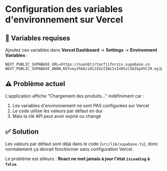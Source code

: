 # Configuration des variables d'environnement sur Vercel

## 🔑 Variables requises

Ajoutez ces variables dans **Vercel Dashboard** → **Settings** → **Environment Variables** :

```
NEXT_PUBLIC_SUPABASE_URL=https://nuonbtjrtacfjifnrziv.supabase.co
NEXT_PUBLIC_SUPABASE_ANON_KEY=eyJhbGciOiJIUzI1NiIsInR5cCI6IkpXVCJ9.eyJpc3MiOiJzdXBhYmFzZSIsInJlZiI6Im51b25idGpydGFjZmppZm5yeml2Iiwicm9sZSI6ImFub24iLCJpYXQiOjE3NjA5ODAzNjQsImV4cCI6MjA3NjU1NjM2NH0.WvQNCCfVv9_QBmHlCQZcoq8rnftgL_5stiAzD_Kt8H4
```

## ⚠️ Problème actuel

L'application affiche "Chargement des produits..." indéfiniment car :
1. Les variables d'environnement ne sont PAS configurées sur Vercel
2. Le code utilise les valeurs par défaut en dur
3. Mais la clé API peut avoir expiré ou changé

## ✅ Solution

Les valeurs par défaut sont déjà dans le code (`src/lib/supabase.ts`), donc normalement ça devrait fonctionner sans configuration Vercel.

Le problème est ailleurs : **React ne met jamais à jour l'état `isLoading` à `false`**.

